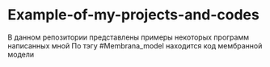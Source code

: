# Example-of-my-projects-and-codes
В данном репозитории представлены примеры некоторых программ написанных мной
По тэгу #Membrana_model находится код мембранной модели

